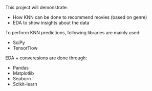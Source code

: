 This project will demonstrate:
- How KNN can be done to recommend movies (based on genre)
- EDA to show insights about the data

To perform KNN predictions, following libraries are mainly used:
- SciPy
- TensorTlow

EDA + converesions are done through:
- Pandas
- Matplotlib
- Seaborn
- Scikit-learn